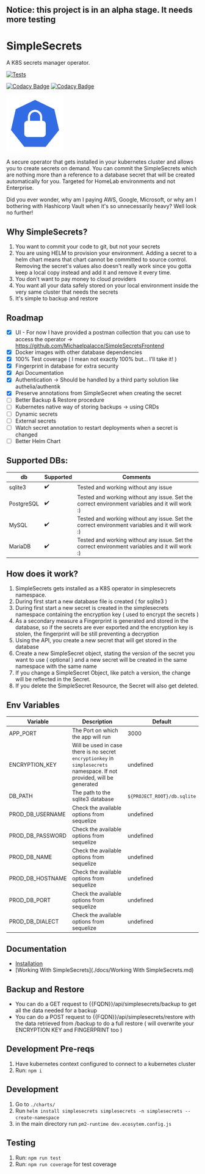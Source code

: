 ## Notice: this project is in an alpha stage. It needs more testing

# SimpleSecrets
A K8S secrets manager operator.

[![Tests](https://github.com/Michaelpalacce/SimpleSecrets/actions/workflows/Tests.yml/badge.svg)](https://github.com/Michaelpalacce/SimpleSecrets/actions/workflows/Tests.yml)

[![Codacy Badge](https://app.codacy.com/project/badge/Grade/7583adec8aca4c0a868fbf92ccd05706)](https://www.codacy.com/gh/Michaelpalacce/SimpleSecrets/dashboard?utm_source=github.com&amp;utm_medium=referral&amp;utm_content=Michaelpalacce/SimpleSecrets&amp;utm_campaign=Badge_Grade)
[![Codacy Badge](https://app.codacy.com/project/badge/Coverage/7583adec8aca4c0a868fbf92ccd05706)](https://www.codacy.com/gh/Michaelpalacce/SimpleSecrets/dashboard?utm_source=github.com&utm_medium=referral&utm_content=Michaelpalacce/SimpleSecrets&utm_campaign=Badge_Coverage)

<img src="resources/favicon.png" width="150px" alt="">

A secure operator that gets installed in your kubernetes cluster and allows you to create 
secrets on demand. You can commit the SimpleSecrets which are nothing more than a reference to a database secret that will 
be created automatically for you. Targeted for HomeLab environments and not Enterprise.

Did you ever wonder, why am I paying AWS, Google, Microsoft, or why am I bothering with Hashicorp Vault when it's so unnecessarily 
heavy? Well look no further!

## Why SimpleSecrets?
1. You want to commit your code to git, but not your secrets
2. You are using HELM to provision your environment. Adding a secret to a helm chart means that chart cannot be committed to source
    control. Removing the secret's values also doesn't really work since you gotta keep a local copy instead and add it and remove it every time.
3. You don't want to pay money to cloud providers
4. You want all your data safely stored on your local environment inside the very same cluster that needs the secrets
5. It's simple to backup and restore 

## Roadmap
- [x] UI - For now I have provided a postman collection that you can use to access the operator -> https://github.com/Michaelpalacce/SimpleSecretsFrontend
- [x] Docker images with other database dependencies
- [x] 100% Test coverage ( I mean not exactly 100% but... I'll take it! )
- [x] Fingerprint in database for extra security
- [x] Api Documentation
- [x] Authentication -> Should be handled by a third party solution like authelia/authentik
- [x] Preserve annotations from SimpleSecret when creating the secret
- [ ] Better Backup & Restore procedure
- [ ] Kubernetes native way of storing backups -> using CRDs
- [ ] Dynamic secrets
- [ ] External secrets
- [ ] Watch secret annotation to restart deployments when a secret is changed
- [ ] Better Helm Chart

## Supported DBs:
| db            | Supported          | Comments                                                                                        |
|---------------|--------------------|-------------------------------------------------------------------------------------------------|
| sqlite3       | :heavy_check_mark: | Tested and working without any issue                                                            |
| PostgreSQL    | :heavy_check_mark: | Tested and working without any issue. Set the correct environment variables and it will work :) |
| MySQL         | :heavy_check_mark: | Tested and working without any issue. Set the correct environment variables and it will work :) |
| MariaDB       | :heavy_check_mark: | Tested and working without any issue. Set the correct environment variables and it will work :) |

## How does it work?
1. SimpleSecrets gets installed as a K8S operator in simplesecrets namespace.
2. During first start a new database file is created ( for sqlite3 )
3. During first start a new secret is created in the simplesecrets namespace containing the encryption key ( used to encrypt the secrets )
4. As a secondary measure a Fingerprint is generated and stored in the database, so if the secrets are ever exported and the encryption key is stolen, the fingerprint will be still preventing a decryption
5. Using the API, you create a new secret that will get stored in the database
6. Create a new SimpleSecret object, stating the version of the secret you want to use ( optional ) and a new secret will be created in the same namespace with the same name
7. If you change a SimpleSecret Object, like patch a version, the change will be reflected in the Secret. 
8. If you delete the SimpleSecret Resource, the Secret will also get deleted.

## Env Variables
| Variable         | Description                                                                                                              | Default                     |
|------------------|--------------------------------------------------------------------------------------------------------------------------|-----------------------------|
| APP_PORT         | The Port on which the app will run                                                                                       | 3000                        |
| ENCRYPTION_KEY   | Will be used in case there is no secret `encryptionkey` in `simplesecrets` namespace. If not provided, will be generated | undefined                   |
| DB_PATH          | The path to the sqlite3 database                                                                                         | `${PROJECT_ROOT}/db.sqlite` |
| PROD_DB_USERNAME | Check the available options from sequelize                                                                               | undefined                   |
| PROD_DB_PASSWORD | Check the available options from sequelize                                                                               | undefined                   |
| PROD_DB_NAME     | Check the available options from sequelize                                                                               | undefined                   |
| PROD_DB_HOSTNAME | Check the available options from sequelize                                                                               | undefined                   |
| PROD_DB_PORT     | Check the available options from sequelize                                                                               | undefined                   |
| PROD_DB_DIALECT  | Check the available options from sequelize                                                                               | undefined                   |

## Documentation
- [Installation](./docs/Installation.md)
- [Working With SimpleSecrets](./docs/Working With SimpleSecrets.md)


## Backup and Restore
* You can do a GET request to {{FQDN}}/api/simplesecrets/backup to get all the data needed for a backup
* You can do a POST request to {{FQDN}}/api/simplesecrets/restore with the data retrieved from /backup to do a full restore ( will overwrite your ENCRYPTION KEY and FINGERPRINT too )

## Development Pre-reqs
1. Have kubernetes context configured to connect to a kubernetes cluster
2. Run: `npm i`

## Development
1. Go to `./charts/`
2. Run `helm install simplesecrets simplesecrets -n simplesecrets --create-namespace`
3. in the main directory run `pm2-runtime dev.ecosytem.config.js`

## Testing
1. Run: `npm run test`
2. Run: `npm run coverage` for test coverage
















